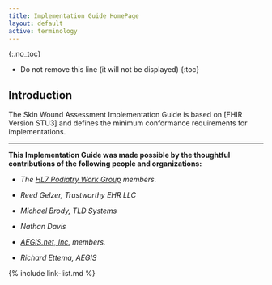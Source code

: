```yaml
---
title: Implementation Guide HomePage
layout: default
active: terminology
---
```


{:.no_toc}

<!-- TOC  the css styling for this is \pages\assets\css\project.css under 'markdown-toc'-->

* Do not remove this line (it will not be displayed)
{:toc}


<!-- end TOC -->

## Introduction

The Skin Wound Assessment Implementation Guide is based on [FHIR Version STU3] and defines the minimum conformance requirements for implementations.  


----

**This Implementation Guide was made possible by the thoughtful contributions of the following people and organizations:**

- *The [HL7 Podiatry Work Group](https://confluence.hl7.org/display/EHR/Podiatry) members.*

- *Reed Gelzer, Trustworthy EHR LLC*
- *Michael Brody, TLD Systems*
- *Nathan Davis*

- *[AEGIS.net, Inc.](http://www.aegis.net) members.*

- *Richard Ettema, AEGIS*


{% include link-list.md %}
